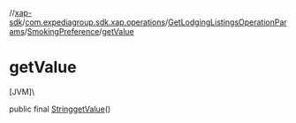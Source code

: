 //[xap-sdk](../../../../index.md)/[com.expediagroup.sdk.xap.operations](../../index.md)/[GetLodgingListingsOperationParams](../index.md)/[SmokingPreference](index.md)/[getValue](get-value.md)

# getValue

[JVM]\

public final [String](https://docs.oracle.com/javase/8/docs/api/java/lang/String.html)[getValue](get-value.md)()

